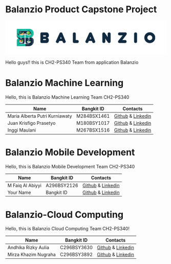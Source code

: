 # Balanzio Product Capstone Project
![Balanzio](https://github.com/ndikrp/Balanzio/blob/6bf7f948aeaf3fd5dd118eccfea8398cc1852813/assets/Balanzio_WhiteBG.png)

Hello guys!! this is CH2-PS340 Team from application Balanzio

# Balanzio Machine Learning 
Hello, this is Balanzio Machine Learning Team CH2-PS340

|  Name | Bangkit ID | Contacts |
| ------------ | ------------ | ------------ |
| Maria Alberta Putri Kurniawaty	 | M284BSX1461	| [Github](https://github.com/marialbe) & [Linkedin](https://www.linkedin.com/in/maria-alberta/) |
| Juan Krisfigo Prasetyo	 | M180BSY1017 | [Github](https://github.com/Juankris) & [Linkedin](https://www.linkedin.com/in/juan-krisfigo-93a823263/)|
| Inggi Maulani	 | M267BSX1516	| [Github](https://github.com/InggiMaulani11) & [Linkedin](https://www.linkedin.com/in/inggi-maulani/) |

# Balanzio Mobile Development
Hello, this is Balanzio Mobile Development Team CH2-PS340

|  Name | Bangkit ID | Contacts |
| ------------ | ------------ | ------------ |
| M Faiq Al Abiyyi | A296BSY2126 | [Github](https://github.com/FaiqAbiyyi666) & [Linkedin](link)|
| Your Name	 | Bangkit ID	| [Github](link) & [Linkedin](link) |

# Balanzio-Cloud Computing
Hello, this is Balanzio Cloud Computing Team CH2-PS340!

|  Name | Bangkit ID | Contacts |
| ------------ | ------------ | ------------ |
| Andhika Rizky Aulia	 | C296BSY3630 | [Github](https://github.com/ndikrp) & [Linkedin](https://www.linkedin.com/in/andhika-rizky/)|
| Mirza Khazim Nugraha	 | C296BSY3892	| [Github](https://github.com/mirzakhzm) & [Linkedin](https://www.linkedin.com/in/mirza-khazim-nugraha-43578221b/) |
